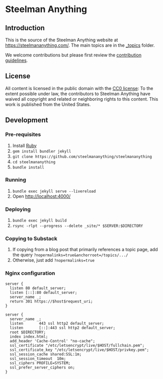 # Steelman Anything

## Introduction

This is the source of the Steelman Anything website at <https://steelmananything.com/>. The main topics are in the [_topics](_topics) folder.

We welcome contributions but please first review the [contribution guidelines](CONTRIBUTING.md).

## License

All content is licensed in the public domain with the [CC0 license](LICENSE.txt): To the extent possible under law, the contributors to Steelman Anything have waived all copyright and related or neighboring rights to this content. This work is published from the United States.

## Development

### Pre-requisites

1. Install [Ruby](https://www.ruby-lang.org/)
2. `gem install bundler jekyll`
3. `git clone https://github.com/steelmananything/steelmananything`
4. `cd steelmananything`
5. `bundle install`

### Running

1. `bundle exec jekyll serve --livereload`
2. Open <http://localhost:4000/>

### Deploying

1. `bundle exec jekyll build`
2. `rsync -rlpt --progress --delete _site/* $SERVER:$DIRECTORY`

### Copying to Substack

1. If copying from a blog post that primarily references a topic page, add the query `?nopermalinks=true&anchorroot=/topics/.../`
2. Otherwise, just add `?nopermalinks=true`

### Nginx configuration

```
server {
  listen 80 default_server;
  listen [::]:80 default_server;
  server_name _;
  return 301 https://$host$request_uri;
}

server {
  server_name _;
  listen       443 ssl http2 default_server;
  listen       [::]:443 ssl http2 default_server;
  root $DIRECTORY;
  index index.html;
  add_header 'Cache-Control' "no-cache";
  ssl_certificate "/etc/letsencrypt/live/$HOST/fullchain.pem";
  ssl_certificate_key "/etc/letsencrypt/live/$HOST/privkey.pem";
  ssl_session_cache shared:SSL:1m;
  ssl_session_timeout  10m;
  ssl_ciphers PROFILE=SYSTEM;
  ssl_prefer_server_ciphers on;
}
```
